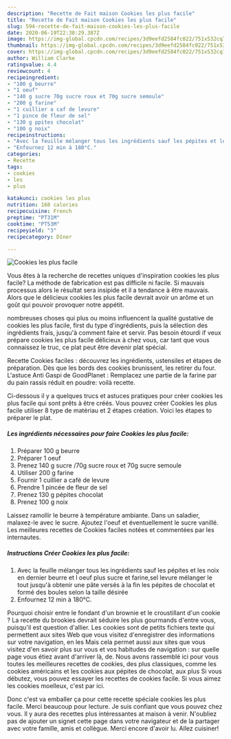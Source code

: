 ```yaml
---
description: "Recette de Fait maison Cookies les plus facile"
title: "Recette de Fait maison Cookies les plus facile"
slug: 594-recette-de-fait-maison-cookies-les-plus-facile
date: 2020-06-19T22:38:29.387Z
image: https://img-global.cpcdn.com/recipes/3d9eefd2584fc022/751x532cq70/cookies-les-plus-facile-photo-principale-de-la-recette.jpg
thumbnail: https://img-global.cpcdn.com/recipes/3d9eefd2584fc022/751x532cq70/cookies-les-plus-facile-photo-principale-de-la-recette.jpg
cover: https://img-global.cpcdn.com/recipes/3d9eefd2584fc022/751x532cq70/cookies-les-plus-facile-photo-principale-de-la-recette.jpg
author: William Clarke
ratingvalue: 4.4
reviewcount: 4
recipeingredient:
- "100 g beurre"
- "1 oeuf"
- "140 g sucre 70g sucre roux et 70g sucre semoule"
- "200 g farine"
- "1 cuillier a caf de levure"
- "1 pince de fleur de sel"
- "130 g ppites chocolat"
- "100 g noix"
recipeinstructions:
- "Avec la feuille mélanger tous les ingrédients sauf les pépites et les noix en dernier beurre et l oeuf plus sucre et farine,sel levure mélanger le tout jusqu&#39;à obtenir une pâte versés à la fin les pépites de chocolat et formé des boules selon la taille désirée"
- "Enfournez 12 min à 180°C."
categories:
- Recette
tags:
- cookies
- les
- plus

katakunci: cookies les plus 
nutrition: 168 calories
recipecuisine: French
preptime: "PT31M"
cooktime: "PT53M"
recipeyield: "3"
recipecategory: Dîner

---
```



![Cookies les plus facile](https://img-global.cpcdn.com/recipes/3d9eefd2584fc022/751x532cq70/cookies-les-plus-facile-photo-principale-de-la-recette.jpg)

Vous êtes à la recherche de recettes uniques d'inspiration cookies les plus facile? La méthode de fabrication est pas difficile ni facile. Si mauvais processus alors le résultat sera insipide et il a tendance à être mauvais. Alors que le délicieux cookies les plus facile devrait avoir un arôme et un goût qui pouvoir provoquer notre appétit.

nombreuses choses qui plus ou moins influencent la qualité gustative de cookies les plus facile, first du type d'ingrédients, puis la sélection des ingrédients frais, jusqu'à comment faire et servir. Pas besoin étourdi if veux prépare cookies les plus facile délicieux à chez vous, car tant que vous connaissez le truc, ce plat peut être devenir plat spécial.

Recette Cookies faciles : découvrez les ingrédients, ustensiles et étapes de préparation. Dès que les bords des cookies brunissent, les retirer du four. L&#39;astuce Anti Gaspi de GoodPlanet : Remplacez une partie de la farine par du pain rassis réduit en poudre: voilà recette.


Ci-dessous il y a quelques trucs et astuces pratiques pour créer cookies les plus facile qui sont prêts à être créés. Vous pouvez créer Cookies les plus facile utiliser 8 type de matériau et 2 étapes création. Voici les étapes to préparer le plat.

<!--inarticleads1-->

##### Les ingrédients nécessaires pour faire Cookies les plus facile:

1. Préparer 100 g beurre
1. Préparer 1 oeuf
1. Prenez 140 g sucre /70g sucre roux et 70g sucre semoule
1. Utiliser 200 g farine
1. Fournir 1 cuillier a café de levure
1. Prendre 1 pincée de fleur de sel
1. Prenez 130 g pépites chocolat
1. Prenez 100 g noix


Laissez ramollir le beurre à température ambiante. Dans un saladier, malaxez-le avec le sucre. Ajoutez l&#39;oeuf et éventuellement le sucre vanillé. Les meilleures recettes de Cookies faciles notées et commentées par les internautes. 

<!--inarticleads2-->

##### Instructions Créer Cookies les plus facile:

1. Avec la feuille mélanger tous les ingrédients sauf les pépites et les noix en dernier beurre et l oeuf plus sucre et farine,sel levure mélanger le tout jusqu&#39;à obtenir une pâte versés à la fin les pépites de chocolat et formé des boules selon la taille désirée
1. Enfournez 12 min à 180°C.


Pourquoi choisir entre le fondant d&#39;un brownie et le croustillant d&#39;un cookie ? La recette du brookies devrait séduire les plus gourmands d&#39;entre vous, puisqu&#39;il est question d&#39;allier. Les cookies sont de petits fichiers texte qui permettent aux sites Web que vous visitez d&#39;enregistrer des informations sur votre navigation, en les Mais cela permet aussi aux sites que vous visitez d&#39;en savoir plus sur vous et vos habitudes de navigation : sur quelle page vous étiez avant d&#39;arriver là, de. Nous avons rassemblé ici pour vous toutes les meilleures recettes de cookies, des plus classiques, comme les cookies américains et les cookies aux pépites de chocolat, aux plus Si vous débutez, vous pouvez essayer les recettes de cookies facile. Si vous aimez les cookies moelleux, c&#39;est par ici. 


Donc c'est va emballer ça pour cette recette spéciale cookies les plus facile. Merci beaucoup pour lecture. Je suis confiant que vous pouvez chez vous. Il y aura des recettes plus  intéressantes at maison à venir. N'oubliez pas de ajouter un signet cette page dans votre navigateur et de la partager avec votre famille, amis et collègue. Merci encore d'avoir lu. Allez cuisiner!
